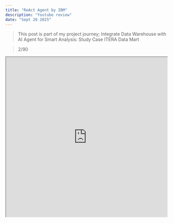 ```yaml
---
title: "ReAct Agent by IBM"
description: "Youtube review"
date: "Sept 28 2025"
---
```


> This post is part of my project journey; Integrate Data Warehouse with AI Agent for Smart Analysis: Study Case ITERA Data Mart

> 2/90

<iframe src="https://arxiv.org/pdf/2308.15363" width="100%" height="500px"></iframe>